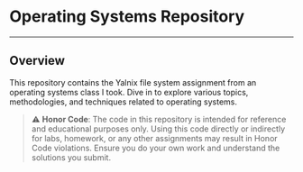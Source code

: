 # Operating Systems Repository
---

## Overview

This repository contains the Yalnix file system assignment from an operating systems class I took. Dive in to explore various topics, methodologies, and techniques related to operating systems.

> :warning: **Honor Code**: The code in this repository is intended for reference and educational purposes only. Using this code directly or indirectly for labs, homework, or any other assignments may result in Honor Code violations. Ensure you do your own work and understand the solutions you submit.
